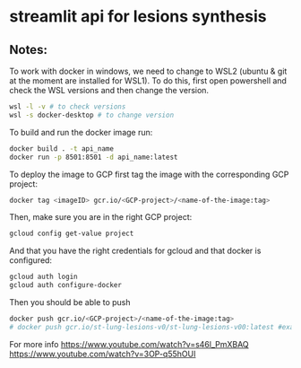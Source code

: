 # streamlit api for lesions synthesis

## Notes:
To work with docker in windows, we need to change to WSL2 (ubuntu & git at the moment are installed for WSL1). To do this, first open powershell and check the WSL versions and then change the version.
```bash
wsl -l -v # to check versions
wsl -s docker-desktop # to change version
```
To build and run the docker image run:
```bash
docker build . -t api_name
docker run -p 8501:8501 -d api_name:latest
```

To deploy the image to GCP first tag the image with the corresponding GCP project:
```bash
docker tag <imageID> gcr.io/<GCP-project>/<name-of-the-image:tag>
```
Then, make sure you are in the right GCP project:
```bash
gcloud config get-value project
```
And that you have the right credentials for gcloud and that docker is configured:
```bash
gcloud auth login
gcloud auth configure-docker
```
Then you should be able to push
```bash
docker push gcr.io/<GCP-project>/<name-of-the-image:tag>
# docker push gcr.io/st-lung-lesions-v0/st-lung-lesions-v00:latest #example
```

For more info
https://www.youtube.com/watch?v=s46l_PmXBAQ
https://www.youtube.com/watch?v=3OP-q55hOUI